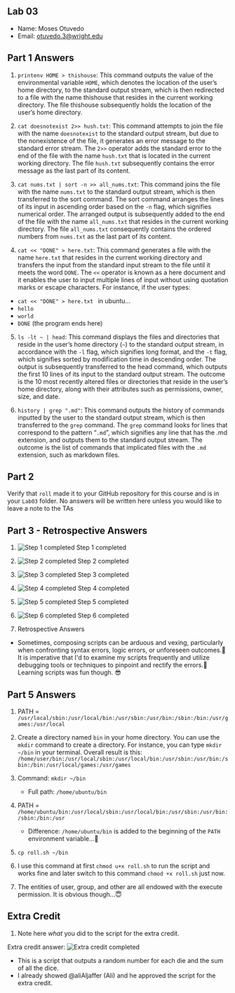 ## Lab 03

- Name: Moses Otuvedo
- Email: otuvedo.3@wright.edu

## Part 1 Answers

1. `printenv HOME > thishouse`: This command outputs the value of the environmental variable `HOME`, which denotes the location of the user’s home directory, to the standard output stream, which is then redirected to a file with the name thishouse that resides in the current working directory. The file thishouse subsequently holds the location of the user’s home directory.

2. `cat doesnotexist 2>> hush.txt`: This command attempts to join the file with the name `doesnotexist` to the standard output stream, but due to the nonexistence of the file, it generates an error message to the standard error stream. The `2>>` operator adds the standard error to the end of the file with the name `hush.txt` that is located in the current working directory. The file `hush.txt` subsequently contains the error message as the last part of its content.

3. `cat nums.txt | sort -n >> all_nums.txt`: This command joins the file with the name `nums.txt` to the standard output stream, which is then transferred to the sort command. The sort command arranges the lines of its input in ascending order based on the `-n` flag, which signifies numerical order. The arranged output is subsequently added to the end of the file with the name `all_nums.txt` that resides in the current working directory. The file `all_nums.txt` consequently contains the ordered numbers from `nums.txt` as the last part of its content.

4. `cat << "DONE" > here.txt`: This command generates a file with the name `here.txt` that resides in the current working directory and transfers the input from the standard input stream to the file until it meets the word `DONE`. The `<<` operator is known as a here document and it enables the user to input multiple lines of input without using quotation marks or escape characters. For instance, if the user types:

 - `cat << "DONE" > here.txt ` in ubuntu...
 - `hello`
 - `world`
 - `DONE` (the program ends here)


5. `ls -lt ~ | head`: This command displays the files and directories that reside in the user’s home directory (`~`) to the standard output stream, in accordance with the `-l` flag, which signifies long format, and the `-t` flag, which signifies sorted by modification time in descending order. The output is subsequently transferred to the head command, which outputs the first 10 lines of its input to the standard output stream. The outcome is the 10 most recently altered files or directories that reside in the user’s home directory, along with their attributes such as permissions, owner, size, and date.

6. `history | grep ".md"`: This command outputs the history of commands inputted by the user to the standard output stream, which is then transferred to the `grep` command. The `grep` command looks for lines that correspond to the pattern “`.md`”, which signifies any line that has the .md extension, and outputs them to the standard output stream. The outcome is the list of commands that implicated files with the `.md` extension, such as markdown files.

## Part 2

Verify that `roll` made it to your GitHub repository for this course and is in your `Lab03` folder.  No answers will be written here unless you would like to leave a note to the TAs

## Part 3 - Retrospective Answers

1. ![Step 1 completed](image.png)
Step 1 completed

2. ![Step 2 completed](image-1.png)
Step 2 completed

3. ![Step 3 completed](image-2.png)
Step 3 completed

4. ![Step 4 completed](image-3.png)
Step 4 completed

5. ![Step 5 completed](image-5.png)
Step 5 completed

6. ![Step 6 completed](image-6.png)
Step 6 completed

7. Retrospective Answers
- Sometimes, composing scripts can be arduous and vexing, particularly when confronting syntax errors, logic errors, or unforeseen outcomes.🥲 It is imperative that I'd to examine my scripts frequently and utilize debugging tools or techniques to pinpoint and rectify the errors.😤 Learning scripts was fun though. 😎

## Part 5 Answers

1. PATH = `/usr/local/sbin:/usr/local/bin:/usr/sbin:/usr/bin:/sbin:/bin:/usr/games:/usr/local`
2. Create a directory named `bin` in your home directory. You can use the `mkdir` command to create a directory. For instance, you can type `mkdir ~/bin` in your terminal. Overall result is this: `/home/user/bin:/usr/local/sbin:/usr/local/bin:/usr/sbin:/usr/bin:/sbin:/bin:/usr/local/games:/usr/games`

3. Command: `mkdir ~/bin`
   - Full path: `/home/ubuntu/bin`

4. PATH = `/home/ubuntu/bin:/usr/local/sbin:/usr/local/bin:/usr/sbin:/usr/bin:/sbin:/bin:/usr`
   - Difference: `/home/ubuntu/bin` is added to the beginning of the `PATH` environment variable...🤔

5. `cp roll.sh ~/bin`

6. I use this command at first `chmod u+x roll.sh` to run the script and works fine and later switch to this command `chmod +x roll.sh` just now.

7. The entities of user, group, and other are all endowed with the execute permission. It is obvious though...😇

## Extra Credit

1. Note here *what* you did to the script for the extra credit.

Extra credit answer: ![Extra credit completed](image-7.png)
- This is a script that outputs a random number for each die and the sum of all the dice.
- I already showed @aliAljaffer (Ali) and he approved the script for the extra credit.